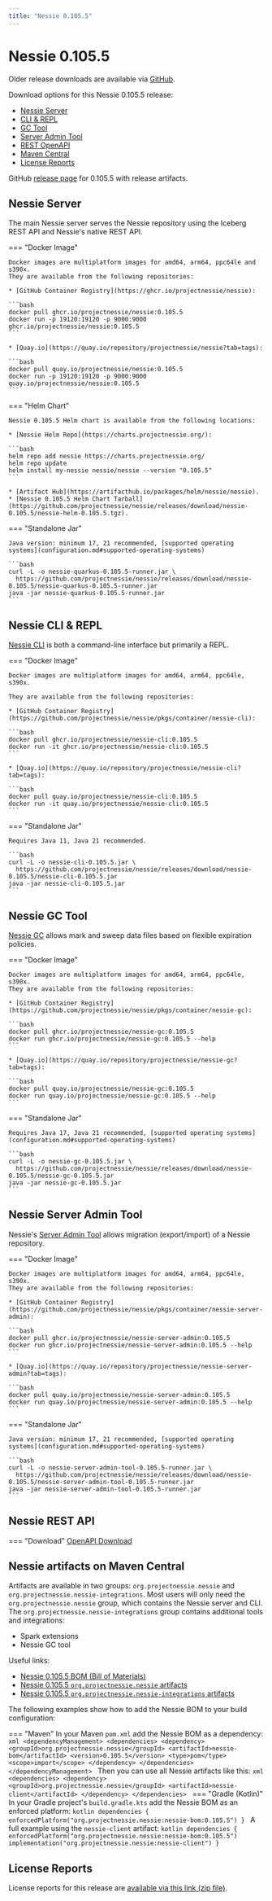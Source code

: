 ```yaml
---
title: "Nessie 0.105.5"
---
```


# Nessie 0.105.5

Older release downloads are available via [GitHub](https://github.com/projectnessie/nessie/releases).

Download options for this Nessie 0.105.5 release:

* [Nessie Server](#nessie-server)
* [CLI & REPL](#nessie-cli--repl)
* [GC Tool](#nessie-gc-tool)
* [Server Admin Tool](#nessie-server-admin-tool)
* [REST OpenAPI](#nessie-rest-api)
* [Maven Central](#nessie-artifacts-on-maven-central)
* [License Reports](#license-reports)

GitHub [release page](https://github.com/projectnessie/nessie/releases/tag/nessie-0.105.5) for 0.105.5 with release artifacts.

## Nessie Server

The main Nessie server serves the Nessie repository using the Iceberg REST API and Nessie's native REST API.

=== "Docker Image"

    Docker images are multiplatform images for amd64, arm64, ppc64le and s390x.
    They are available from the following repositories:

    * [GitHub Container Registry](https://ghcr.io/projectnessie/nessie):

    ```bash
    docker pull ghcr.io/projectnessie/nessie:0.105.5
    docker run -p 19120:19120 -p 9000:9000 ghcr.io/projectnessie/nessie:0.105.5
    ```

    * [Quay.io](https://quay.io/repository/projectnessie/nessie?tab=tags):

    ```bash
    docker pull quay.io/projectnessie/nessie:0.105.5
    docker run -p 19120:19120 -p 9000:9000 quay.io/projectnessie/nessie:0.105.5
    ```

=== "Helm Chart"

    Nessie 0.105.5 Helm chart is available from the following locations:

    * [Nessie Helm Repo](https://charts.projectnessie.org/):

    ```bash
    helm repo add nessie https://charts.projectnessie.org/
    helm repo update
    helm install my-nessie nessie/nessie --version "0.105.5"
    ```

    * [Artifact Hub](https://artifacthub.io/packages/helm/nessie/nessie).
    * [Nessie 0.105.5 Helm Chart Tarball](https://github.com/projectnessie/nessie/releases/download/nessie-0.105.5/nessie-helm-0.105.5.tgz).

=== "Standalone Jar"

    Java version: minimum 17, 21 recommended, [supported operating systems](configuration.md#supported-operating-systems)

    ```bash
    curl -L -o nessie-quarkus-0.105.5-runner.jar \
      https://github.com/projectnessie/nessie/releases/download/nessie-0.105.5/nessie-quarkus-0.105.5-runner.jar
    java -jar nessie-quarkus-0.105.5-runner.jar
    ```

## Nessie CLI & REPL

[Nessie CLI](cli.md) is both a command-line interface but primarily a REPL.

=== "Docker Image"

    Docker images are multiplatform images for amd64, arm64, ppc64le, s390x.

    They are available from the following repositories:

    * [GitHub Container Registry](https://github.com/projectnessie/nessie/pkgs/container/nessie-cli):

    ```bash
    docker pull ghcr.io/projectnessie/nessie-cli:0.105.5
    docker run -it ghcr.io/projectnessie/nessie-cli:0.105.5 
    ```

    * [Quay.io](https://quay.io/repository/projectnessie/nessie-cli?tab=tags):

    ```bash
    docker pull quay.io/projectnessie/nessie-cli:0.105.5
    docker run -it quay.io/projectnessie/nessie-cli:0.105.5
    ```

=== "Standalone Jar"

    Requires Java 11, Java 21 recommended.

    ```bash
    curl -L -o nessie-cli-0.105.5.jar \
      https://github.com/projectnessie/nessie/releases/download/nessie-0.105.5/nessie-cli-0.105.5.jar
    java -jar nessie-cli-0.105.5.jar
    ```

## Nessie GC Tool

[Nessie GC](gc.md) allows mark and sweep data files based on flexible expiration policies.

=== "Docker Image"

    Docker images are multiplatform images for amd64, arm64, ppc64le, s390x.
    They are available from the following repositories:

    * [GitHub Container Registry](https://github.com/projectnessie/nessie/pkgs/container/nessie-gc):

    ```bash
    docker pull ghcr.io/projectnessie/nessie-gc:0.105.5
    docker run ghcr.io/projectnessie/nessie-gc:0.105.5 --help
    ```

    * [Quay.io](https://quay.io/repository/projectnessie/nessie-gc?tab=tags):

    ```bash
    docker pull quay.io/projectnessie/nessie-gc:0.105.5
    docker run quay.io/projectnessie/nessie-gc:0.105.5 --help
    ```

=== "Standalone Jar"

    Requires Java 17, Java 21 recommended, [supported operating systems](configuration.md#supported-operating-systems)

    ```bash
    curl -L -o nessie-gc-0.105.5.jar \
      https://github.com/projectnessie/nessie/releases/download/nessie-0.105.5/nessie-gc-0.105.5.jar
    java -jar nessie-gc-0.105.5.jar
    ```

## Nessie Server Admin Tool

Nessie's [Server Admin Tool](export_import.md) allows migration (export/import) of a
Nessie repository.

=== "Docker Image"

    Docker images are multiplatform images for amd64, arm64, ppc64le, s390x.
    They are available from the following repositories:

    * [GitHub Container Registry](https://github.com/projectnessie/nessie/pkgs/container/nessie-server-admin):

    ```bash
    docker pull ghcr.io/projectnessie/nessie-server-admin:0.105.5
    docker run ghcr.io/projectnessie/nessie-server-admin:0.105.5 --help
    ```

    * [Quay.io](https://quay.io/repository/projectnessie/nessie-server-admin?tab=tags):

    ```bash
    docker pull quay.io/projectnessie/nessie-server-admin:0.105.5
    docker run quay.io/projectnessie/nessie-server-admin:0.105.5 --help
    ```

=== "Standalone Jar"

    Java version: minimum 17, 21 recommended, [supported operating systems](configuration.md#supported-operating-systems)

    ```bash
    curl -L -o nessie-server-admin-tool-0.105.5-runner.jar \
      https://github.com/projectnessie/nessie/releases/download/nessie-0.105.5/nessie-server-admin-tool-0.105.5-runner.jar
    java -jar nessie-server-admin-tool-0.105.5-runner.jar
    ```

## Nessie REST API

=== "Download"
    [OpenAPI Download](https://github.com/projectnessie/nessie/releases/download/nessie-0.105.5/nessie-openapi-0.105.5.yaml)

## Nessie artifacts on Maven Central

Artifacts are available in two groups: `org.projectnessie.nessie` and
`org.projectnessie.nessie-integrations`. Most users will only need the `org.projectnessie.nessie`
group, which contains the Nessie server and CLI. The `org.projectnessie.nessie-integrations` group
contains additional tools and integrations:

* Spark extensions
* Nessie GC tool

Useful links:

* [Nessie 0.105.5 BOM (Bill of Materials)](https://search.maven.org/artifact/org.projectnessie.nessie/nessie-bom/0.105.5/pom)
* [Nessie 0.105.5 `org.projectnessie.nessie` artifacts](https://search.maven.org/search?q=g:org.projectnessie.nessie%20v:0.105.5)
* [Nessie 0.105.5 `org.projectnessie.nessie-integrations` artifacts](https://search.maven.org/search?q=g:org.projectnessie.nessie-integrations%20v:0.105.5)

The following examples show how to add the Nessie BOM to your build configuration:

=== "Maven"
    In your Maven `pom.xml` add the Nessie BOM as a dependency:
    ```xml
    <dependencyManagement>
      <dependencies>
        <dependency>
          <groupId>org.projectnessie.nessie</groupId>
          <artifactId>nessie-bom</artifactId>
          <version>0.105.5</version>
          <type>pom</type>
          <scope>import</scope>
        </dependency>
      </dependencies>
    </dependencyManagement>
    ```
    Then you can use all Nessie artifacts like this:
    ```xml
    <dependencies>
      <dependency>
        <groupId>org.projectnessie.nessie</groupId>
        <artifactId>nessie-client</artifactId>
      </dependency>
    </dependencies>
    ```
=== "Gradle (Kotlin)"
    In your Gradle project's `build.gradle.kts` add the Nessie BOM as an enforced platform:
    ```kotlin
    dependencies {
      enforcedPlatform("org.projectnessie.nessie:nessie-bom:0.105.5")
    }
    ```
    A full example using the `nessie-client` artifact:
    ```kotlin
    dependencies {
      enforcedPlatform("org.projectnessie.nessie:nessie-bom:0.105.5")
      implementation("org.projectnessie.nessie:nessie-client")
    }
    ```

## License Reports

License reports for this release are [available via this link (zip file)](https://github.com/projectnessie/nessie/releases/download/nessie-0.105.5/nessie-aggregated-license-report-0.105.5.zip).
